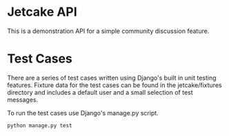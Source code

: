 # Jetcake API
This is a demonstration API for a simple community discussion feature.

# Test Cases
There are a series of test cases written using Django's built in unit testing features.
Fixture data for the test cases can be found in the jetcake/fixtures directory and includes a default user and a small selection of test messages.

To run the test cases use Django's manage.py script.

    python manage.py test
